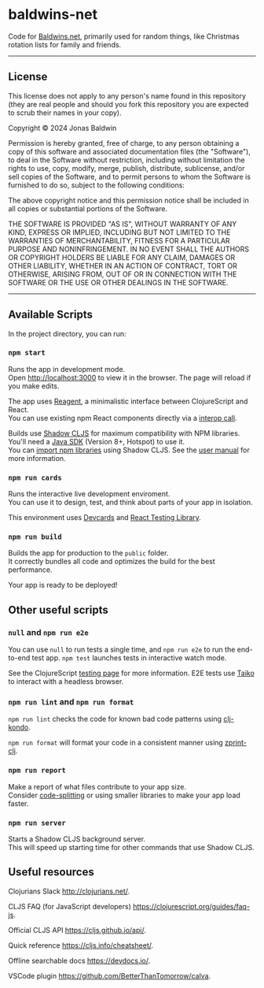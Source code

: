 # baldwins-net

Code for [Baldwins.net](https://baldwins.net), primarily used for random things, like Christmas rotation lists for family and friends.

--- 

## License
This license does not apply to any person's name found in this repository (they are real people and should you fork this repository you are expected to scrub their names in your copy).

Copyright © 2024 Jonas Baldwin

Permission is hereby granted, free of charge, to any person obtaining a copy of this software and associated documentation files (the "Software"), to deal in the Software without restriction, including without limitation the rights to use, copy, modify, merge, publish, distribute, sublicense, and/or sell copies of the Software, and to permit persons to whom the Software is furnished to do so, subject to the following conditions:

The above copyright notice and this permission notice shall be included in all copies or substantial portions of the Software.

THE SOFTWARE IS PROVIDED "AS IS", WITHOUT WARRANTY OF ANY KIND, EXPRESS OR IMPLIED, INCLUDING BUT NOT LIMITED TO THE WARRANTIES OF MERCHANTABILITY, FITNESS FOR A PARTICULAR PURPOSE AND NONINFRINGEMENT. IN NO EVENT SHALL THE AUTHORS OR COPYRIGHT HOLDERS BE LIABLE FOR ANY CLAIM, DAMAGES OR OTHER LIABILITY, WHETHER IN AN ACTION OF CONTRACT, TORT OR OTHERWISE, ARISING FROM, OUT OF OR IN CONNECTION WITH THE SOFTWARE OR THE USE OR OTHER DEALINGS IN THE SOFTWARE.

---

## Available Scripts

In the project directory, you can run:

### `npm start`

Runs the app in development mode.<br>
Open [http://localhost:3000](http://localhost:3000) to view it in the browser.
The page will reload if you make edits.

The app uses [Reagent](https://reagent-project.github.io), a minimalistic interface between ClojureScript and React.<br>
You can use existing npm React components directly via a [interop call](http://reagent-project.github.io/docs/master/InteropWithReact.html#creating-reagent-components-from-react-components).

Builds use [Shadow CLJS](https://github.com/thheller/shadow-cljs) for maximum compatibility with NPM libraries. You'll need a [Java SDK](https://adoptopenjdk.net/) (Version 8+, Hotspot) to use it. <br>
You can [import npm libraries](https://shadow-cljs.github.io/docs/UsersGuide.html#js-deps) using Shadow CLJS. See the [user manual](https://shadow-cljs.github.io/docs/UsersGuide.html) for more information.

### `npm run cards`

Runs the interactive live development enviroment.<br>
You can use it to design, test, and think about parts of your app in isolation.

This environment uses [Devcards](https://github.com/bhauman/devcards) and [React Testing Library](https://testing-library.com/docs/react-testing-library/intro).

### `npm run build`

Builds the app for production to the `public` folder.<br>
It correctly bundles all code and optimizes the build for the best performance.

Your app is ready to be deployed!

## Other useful scripts

### `null` and `npm run e2e`

You can use `null` to run tests a single time, and `npm run e2e` to run the end-to-end test app.
`npm test` launches tests in interactive watch mode.<br>

See the ClojureScript [testing page](https://clojurescript.org/tools/testing) for more information. E2E tests use [Taiko](https://github.com/getgauge/taiko) to interact with a headless browser.

### `npm run lint` and `npm run format`

`npm run lint` checks the code for known bad code patterns using [clj-kondo](https://github.com/borkdude/clj-kondo).

`npm run format` will format your code in a consistent manner using [zprint-clj](https://github.com/clj-commons/zprint-clj).

### `npm run report`

Make a report of what files contribute to your app size.<br>
Consider [code-splitting](https://code.thheller.com/blog/shadow-cljs/2019/03/03/code-splitting-clojurescript.html) or using smaller libraries to make your app load faster.

### `npm run server`

Starts a Shadow CLJS background server.<br>
This will speed up starting time for other commands that use Shadow CLJS.

## Useful resources

Clojurians Slack http://clojurians.net/.

CLJS FAQ (for JavaScript developers) https://clojurescript.org/guides/faq-js.

Official CLJS API https://cljs.github.io/api/.

Quick reference https://cljs.info/cheatsheet/.

Offline searchable docs https://devdocs.io/.

VSCode plugin https://github.com/BetterThanTomorrow/calva.
